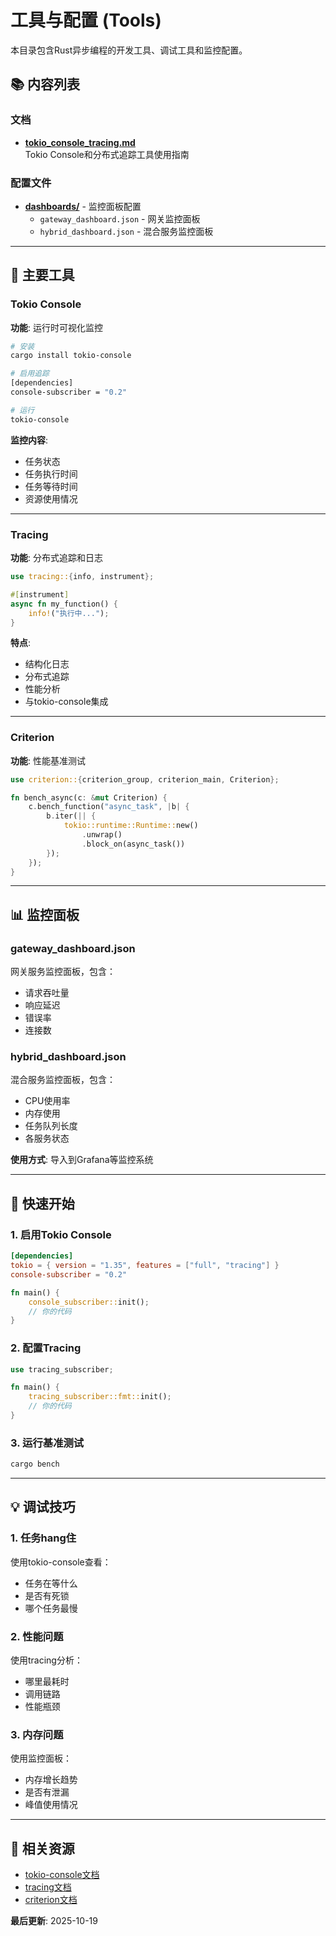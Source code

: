 # 工具与配置 (Tools)

本目录包含Rust异步编程的开发工具、调试工具和监控配置。

## 📚 内容列表

### 文档

- **[tokio_console_tracing.md](./tokio_console_tracing.md)**  
  Tokio Console和分布式追踪工具使用指南

### 配置文件

- **[dashboards/](./dashboards/)** - 监控面板配置
  - `gateway_dashboard.json` - 网关监控面板
  - `hybrid_dashboard.json` - 混合服务监控面板

---

## 🔧 主要工具

### Tokio Console

**功能**: 运行时可视化监控

```bash
# 安装
cargo install tokio-console

# 启用追踪
[dependencies]
console-subscriber = "0.2"

# 运行
tokio-console
```

**监控内容**:

- 任务状态
- 任务执行时间
- 任务等待时间
- 资源使用情况

---

### Tracing

**功能**: 分布式追踪和日志

```rust
use tracing::{info, instrument};

#[instrument]
async fn my_function() {
    info!("执行中...");
}
```

**特点**:

- 结构化日志
- 分布式追踪
- 性能分析
- 与tokio-console集成

---

### Criterion

**功能**: 性能基准测试

```rust
use criterion::{criterion_group, criterion_main, Criterion};

fn bench_async(c: &mut Criterion) {
    c.bench_function("async_task", |b| {
        b.iter(|| {
            tokio::runtime::Runtime::new()
                .unwrap()
                .block_on(async_task())
        });
    });
}
```

---

## 📊 监控面板

### gateway_dashboard.json

网关服务监控面板，包含：

- 请求吞吐量
- 响应延迟
- 错误率
- 连接数

### hybrid_dashboard.json

混合服务监控面板，包含：

- CPU使用率
- 内存使用
- 任务队列长度
- 各服务状态

**使用方式**:
导入到Grafana等监控系统

---

## 🚀 快速开始

### 1. 启用Tokio Console

```toml
[dependencies]
tokio = { version = "1.35", features = ["full", "tracing"] }
console-subscriber = "0.2"
```

```rust
fn main() {
    console_subscriber::init();
    // 你的代码
}
```

### 2. 配置Tracing

```rust
use tracing_subscriber;

fn main() {
    tracing_subscriber::fmt::init();
    // 你的代码
}
```

### 3. 运行基准测试

```bash
cargo bench
```

---

## 💡 调试技巧

### 1. 任务hang住

使用tokio-console查看：

- 任务在等什么
- 是否有死锁
- 哪个任务最慢

### 2. 性能问题

使用tracing分析：

- 哪里最耗时
- 调用链路
- 性能瓶颈

### 3. 内存问题

使用监控面板：

- 内存增长趋势
- 是否有泄漏
- 峰值使用情况

---

## 🔗 相关资源

- [tokio-console文档](https://docs.rs/tokio-console/)
- [tracing文档](https://docs.rs/tracing/)
- [criterion文档](https://docs.rs/criterion/)

**最后更新**: 2025-10-19
